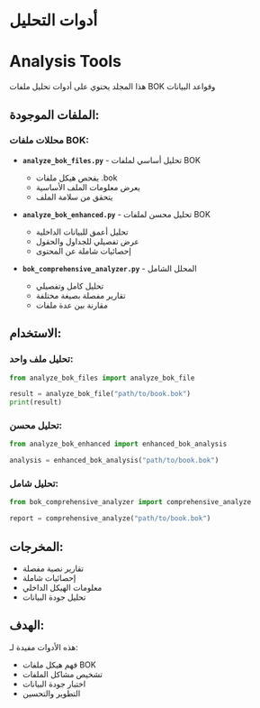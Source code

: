 # أدوات التحليل
# Analysis Tools

هذا المجلد يحتوي على أدوات تحليل ملفات BOK وقواعد البيانات

## الملفات الموجودة:

### محللات ملفات BOK:
- **`analyze_bok_files.py`** - تحليل أساسي لملفات BOK
  - يفحص هيكل ملفات .bok
  - يعرض معلومات الملف الأساسية
  - يتحقق من سلامة الملف

- **`analyze_bok_enhanced.py`** - تحليل محسن لملفات BOK
  - تحليل أعمق للبيانات الداخلية
  - عرض تفصيلي للجداول والحقول
  - إحصائيات شاملة عن المحتوى

- **`bok_comprehensive_analyzer.py`** - المحلل الشامل
  - تحليل كامل وتفصيلي
  - تقارير مفصلة بصيغة مختلفة
  - مقارنة بين عدة ملفات

## الاستخدام:

### تحليل ملف واحد:
```python
from analyze_bok_files import analyze_bok_file

result = analyze_bok_file("path/to/book.bok")
print(result)
```

### تحليل محسن:
```python
from analyze_bok_enhanced import enhanced_bok_analysis

analysis = enhanced_bok_analysis("path/to/book.bok")
```

### تحليل شامل:
```python
from bok_comprehensive_analyzer import comprehensive_analyze

report = comprehensive_analyze("path/to/book.bok")
```

## المخرجات:
- تقارير نصية مفصلة
- إحصائيات شاملة
- معلومات الهيكل الداخلي
- تحليل جودة البيانات

## الهدف:
هذه الأدوات مفيدة لـ:
- فهم هيكل ملفات BOK
- تشخيص مشاكل الملفات
- اختبار جودة البيانات
- التطوير والتحسين

